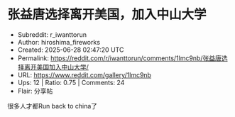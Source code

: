 # 张益唐选择离开美国，加入中山大学

- Subreddit: r_iwanttorun
- Author: hiroshima_fireworks
- Created: 2025-06-28 02:47:20 UTC
- Permalink: https://reddit.com/r/iwanttorun/comments/1lmc9nb/张益唐选择离开美国加入中山大学/
- URL: https://www.reddit.com/gallery/1lmc9nb
- Ups: 12 | Ratio: 0.75 | Comments: 24
- Flair: 分享帖


很多人才都Run back to china了

